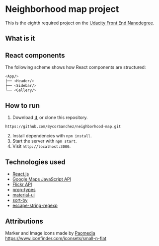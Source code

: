 # Neighborhood map project

This is the eighth required project on the [Udacity Front End Nanodegree](https://eu.udacity.com/course/front-end-web-developer-nanodegree--nd001).

## What is it

## React components

The following scheme shows how React components are structured:

```bash
<App/>
├── <Header/>
├── <Sidebar/>
└── <Gallery/>
```

## How to run

1. Download [⬇](https://github.com/BycorSanchez/neighborhood-map/archive/master.zip) or clone this repository.

`https://github.com/BycorSanchez/neighborhood-map.git`

2. Install dependencies with `npm install`.
3. Start the server with `npm start`.
4. Visit `http://localhost:3000`.


## Technologies used

* [React.js](https://reactjs.org/)
* [Google Maps JavaScript API](https://developers.google.com/maps/documentation/javascript/)
* [Flickr API](https://www.flickr.com/services/api/)
* [prop-types](https://github.com/facebook/prop-types)
* [material-ui](https://material-ui.com/)
* [sort-by](https://github.com/kvnneff/sort-by)
* [escape-string-regexp](https://github.com/sindresorhus/escape-string-regexp)

## Attributions

Marker and Image icons made by [Paomedia](https://www.iconfinder.com/paomedia) https://www.iconfinder.com/iconsets/small-n-flat